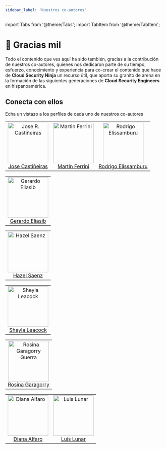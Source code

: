```yaml
---
sidebar_label: 'Nuestros co-autores'
---
```

import Tabs from '@theme/Tabs';
import TabItem from '@theme/TabItem';

# 🫶 Gracias mil

Todo el contenido que ves aquí ha sido también, gracias a la contribución de nuestros co-autores, quienes nos dedicaron parte de su tiempo, esfuerzo, conocimiento y experiencia para co-crear el contenido que hace de **Cloud Security Ninja** un recurso útil, que aporta su granito de arena en la formación de las siguientes generaciones de **Cloud Security Engineers** en hispanoamérica.

## Conecta con ellos
Echa un vistazo a los perfiles de cada uno de nuestros co-autores

<Tabs>
    <TabItem value="Argentina" label="Argentina 🇦🇷" default>
        <table>
            <tr>
                <td align="center"><a href="https://www.linkedin.com/in/josercastineiras/"><img alt="Jose R. Castiñeiras"
                        src="https://media.licdn.com/dms/image/C4E03AQG0C1Jh20GjRQ/profile-displayphoto-shrink_800_800/0/1587999354848?e=1700697600&v=beta&t=xh8Ez3fxNxbVXLdEmvJVJa1EQD481mfASzC1SRj8Xj8" width="128" /><br />Jose Castiñeiras</a></td>
                <td align="center"><a href="https://www.linkedin.com/in/martinferrini/"><img alt="Martin Ferrini"
                        src="https://media.licdn.com/dms/image/C4D03AQHC-2tiTYTLlw/profile-displayphoto-shrink_800_800/0/1639062185382?e=1701302400&v=beta&t=yOpuM55oewevW_6Kjx-KW2Yqa_XEKyNtn3TMnCVeRhg" width="128" /><br />Martin Ferrini</a></td>
                <td align="center"><a href="https://www.linkedin.com/in/rodrigo-elissamburu/"><img alt="Rodrigo Elissamburu"
                        src="https://media.licdn.com/dms/image/D4E35AQGROhiEM5MwUA/profile-framedphoto-shrink_800_800/0/1689885950321?e=1697068800&v=beta&t=JSnfHUUcCdyokFQupWDicypYy7Iz0Puv9ftJQDy_Wrc" width="128" /><br />Rodrigo Elissamburu</a></td>
            </tr>
        </table>
    </TabItem> 
    <TabItem value="Colombia" label="Colombia 🇨🇴" >
        <table>
            <tr>
                <td align="center"><a href="https://www.linkedin.com/in/gerh/"><img alt="Gerardo Eliasib"
                        src="https://media.licdn.com/dms/image/D4E03AQFzkfdXi0K13A/profile-displayphoto-shrink_800_800/0/1682623886249?e=1701302400&v=beta&t=nOM5NNQyTWhcE6Y8Ee8Lxldg-yXK9I1K6Mh0bSFpHQs" width="128" /><br />Gerardo Eliasib</a></td>
            </tr>
        </table>
    </TabItem>
    <TabItem value="Guatemala" label="Guatemala 🇬🇹" default>
        <table>
            <tr>
                <td align="center"><a href="https://www.linkedin.com/in/hazel-saenz-41554aa7/"><img alt="Hazel Saenz"
                        src="https://media.licdn.com/dms/image/D4E03AQF7GbF2b9EW_A/profile-displayphoto-shrink_800_800/0/1690936657718?e=1700697600&v=beta&t=MXvomxE5fjF4X1Vjt7WpXB7mLwgJAdM8V2rwSOu4nG8" width="128" /><br />Hazel Saenz</a></td>
            </tr>
        </table>
    </TabItem>
    <TabItem value="Panamá" label="Panamá 🇵🇦" default>
        <table>
            <tr>
                <td align="center"><a href="https://www.linkedin.com/in/sheyla-leacock"><img alt="Sheyla Leacock"
                        src="https://media.licdn.com/dms/image/C5603AQHi6FcyR81Egg/profile-displayphoto-shrink_800_800/0/1654915983397?e=1701302400&v=beta&t=4BFrXJ7vT1WWlibnVBi6XDsAzJRIon-2w8z4RUmS7ZY" width="128" /><br />Sheyla Leacock</a></td>
            </tr>
        </table>
    </TabItem>
    <TabItem value="Uruguay" label="Uruguay 🇺🇾">
        <table>
            <tr>
                <td align="center"><a href="https://www.linkedin.com/in/rosina-garagorry-guerra/"><img alt="Rosina Garagorry Guerra"
                        src="https://media.licdn.com/dms/image/C4D03AQFOl7pNELA9CQ/profile-displayphoto-shrink_800_800/0/1659650282334?e=1700697600&v=beta&t=zr8G3XR5sesd_zVdrYO2psgJnpYmcY29jOnlu5NNTNU" width="128" /><br />Rosina Garagorry</a></td>
            </tr>
        </table>
    </TabItem>
    <TabItem value="Venezuela" label="Venezuela 🇻🇪" default>
        <table>
            <tr>
                <td align="center"><a href="https://www.linkedin.com/in/dianaalfarobazan/"><img alt="Diana Alfaro"
                        src="https://media.licdn.com/dms/image/D4E03AQFiOMu1Q7I33g/profile-displayphoto-shrink_800_800/0/1668432316917?e=1701907200&v=beta&t=-90rEM2N1HnbItWLO6jnZI0HnGd_Vura5WT1X_5dOzU" width="128" /><br />Diana Alfaro</a></td>
                <td align="center"><a href="https://www.linkedin.com/in/llunarg/"><img alt="Luis Lunar"
                        src="https://media.licdn.com/dms/image/D4E03AQF8MHZ2QkJ96w/profile-displayphoto-shrink_800_800/0/1680293408394?e=1701907200&v=beta&t=XoLCguFl9kHmqqnUytAxnPlqBpb49xZfVcP_sVcWntA" width="128" /><br />Luis Lunar</a></td>
            </tr>
        </table>
    </TabItem>
</Tabs>

